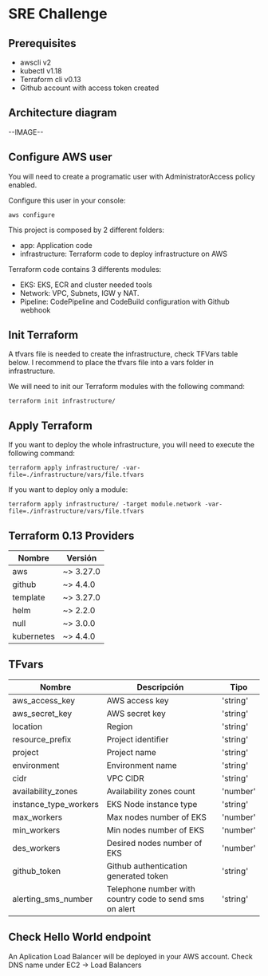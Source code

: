 # SRE Challenge

## Prerequisites

- awscli v2
- kubectl v1.18
- Terraform cli v0.13
- Github account with access token created

## Architecture diagram

--IMAGE--

## Configure AWS user

You will need to create a programatic user with AdministratorAccess policy enabled.

Configure this user in your console:

```
aws configure
```

This project is composed by 2 different folders:
- app: Application code
- infrastructure: Terraform code to deploy infrastructure on AWS

Terraform code contains 3 differents modules:

- EKS: EKS, ECR and cluster needed tools 
- Network: VPC, Subnets, IGW y NAT.
- Pipeline: CodePipeline and CodeBuild configuration with Github webhook

## Init Terraform

A tfvars file is needed to create the infrastructure, check TFVars table below. I recommend to place the tfvars file into a vars folder in infrastructure.

We will need to init our Terraform modules with the following command:

```
terraform init infrastructure/
```

## Apply Terraform

If you want to deploy the whole infrastructure, you will need to execute the following command:

```
terraform apply infrastructure/ -var-file=./infrastructure/vars/file.tfvars
```

If you want to deploy only a module:

```
terraform apply infrastructure/ -target module.network -var-file=./infrastructure/vars/file.tfvars
```

## Terraform 0.13 Providers

|     Nombre   |   Versión   |
|--------------|-------------|
|     aws      |  ~> 3.27.0  |
|   github     |  ~> 4.4.0   |
|  template    |  ~> 3.27.0  |
|    helm      |  ~> 2.2.0   |
|    null      |  ~> 3.0.0   |
|  kubernetes  |  ~> 4.4.0   |

## TFvars

|          Nombre           |                        Descripción                              |        Tipo         |
|---------------------------|-----------------------------------------------------------------|---------------------|
|aws_access_key             |AWS access key                                                   |'string'             |
|aws_secret_key             |AWS secret key                                                   |'string'             |
|location                   |Region                                                           |'string'             |
|resource_prefix            |Project identifier                                               |'string'             |
|project                    |Project name                                                     |'string'             |
|environment                |Environment name                                                 |'string'             |
|cidr                       |VPC CIDR                                                         |'string'             |
|availability_zones         |Availability zones count                                         |'number'             |
|instance_type_workers      |EKS Node instance type                                           |'string'             |
|max_workers                |Max nodes number of EKS                                          |'number'             |
|min_workers                |Min nodes number of EKS                                          |'number'             |
|des_workers                |Desired nodes number of EKS                                      |'number'             |
|github_token               |Github authentication generated token                            |'string'             |
|alerting_sms_number        |Telephone number with country code to send sms on alert          |'string'             |

## Check Hello World endpoint

An Aplication Load Balancer will be deployed in your AWS account. Check DNS name under EC2 -> Load Balancers